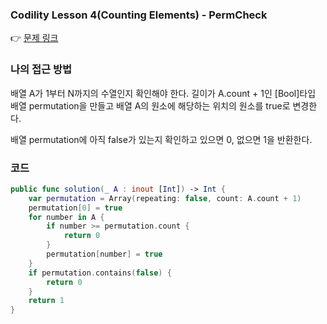 ### Codility Lesson 4(Counting Elements) - PermCheck
👉 [문제 링크](https://app.codility.com/programmers/lessons/4-counting_elements/perm_check/)

### 나의 접근 방법
배열 A가 1부터 N까지의 수열인지 확인해야 한다.
길이가 A.count + 1인 [Bool]타입 배열 permutation을 만들고 배열 A의 원소에 해당하는 위치의 원소를 true로 변경한다.

배열 permutation에 아직 false가 있는지 확인하고 있으면 0, 없으면 1을 반환한다.

### 코드

```swift
public func solution(_ A : inout [Int]) -> Int {
    var permutation = Array(repeating: false, count: A.count + 1)
    permutation[0] = true
    for number in A {
        if number >= permutation.count {
            return 0
        }
        permutation[number] = true
    }
    if permutation.contains(false) {
        return 0
    }
    return 1
}
```
